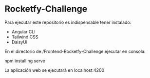 # Rocketfy-Challenge

Para ejecutar este repositorio es indispensable tener instalado:
- Angular CLI
- Tailwind CSS
- DaisyUI

En el directorio de /Frontend-Rocketfy-Challenge ejecutar en consola:

npm install
ng serve

La aplicación web se ejecutará en localhost:4200
